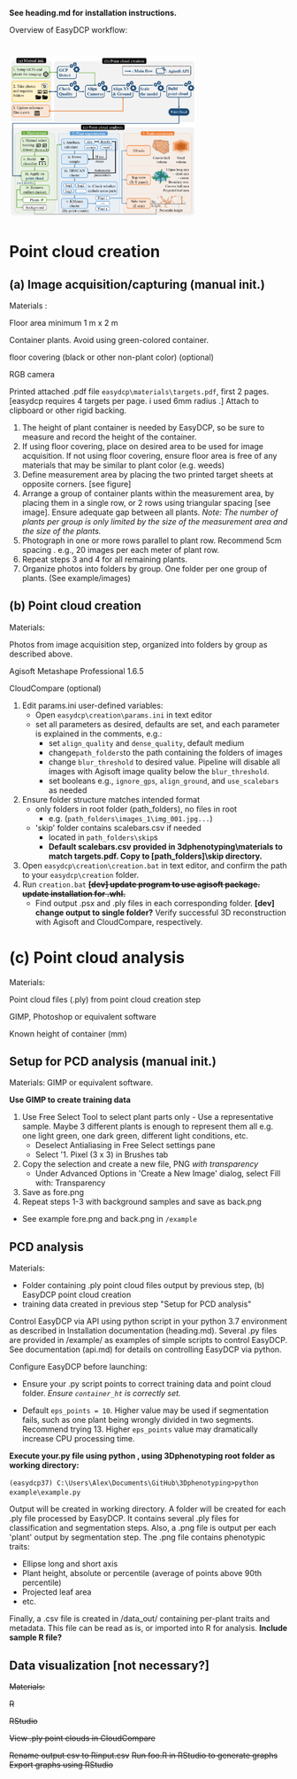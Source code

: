 **See heading.md for installation instructions.**

Overview of EasyDCP workflow:

# <img src="flow.png" style="zoom:33%;" />

# Point cloud creation

## (a) Image acquisition/capturing (manual init.)

Materials : 

Floor area minimum 1 m x 2 m

Container plants. Avoid using green-colored container.

floor covering (black or other non-plant color) (optional)

RGB camera

Printed attached .pdf file `easydcp\materials\targets.pdf`, first 2 pages. [easydcp requires 4 targets per page. i used 6mm radius .] Attach to clipboard or other rigid backing.

1. The height of plant container is needed by EasyDCP, so be sure to measure and record the height of the container.
2. If using floor covering, place on desired area to be used for image acquisition. If not using floor covering, ensure floor area is free of any materials that may be similar to plant color (e.g. weeds)
3. Define measurement area by placing the two printed target sheets at opposite corners. [see figure]
4. Arrange a group of container plants within the measurement area, by placing them in a single row, or 2 rows using triangular spacing [see image]. Ensure adequate gap between all plants. *Note: The number of plants per group is only limited by the size of the measurement area and the size of the plants.*
5. Photograph in one or more rows parallel to plant row. Recommend 5cm spacing . e.g., 20 images per each meter of plant row.
6. Repeat steps 3 and 4 for all remaining plants.
7. Organize photos into folders by group. One folder per one group of plants. (See example/images)

## (b) Point cloud creation

Materials: 

Photos from image acquisition step, organized into folders by group as described above.

Agisoft Metashape Professional 1.6.5

CloudCompare (optional)

1. Edit params.ini user-defined variables:
   - Open `easydcp\creation\params.ini` in text editor 
   - set all parameters as desired, defaults are set, and each parameter is explained in the comments, e.g.:
     - set `align_quality` and `dense_quality`, default medium
     - change`path_folders`to the path containing the folders of images
     - change `blur_threshold` to desired value. Pipeline will disable all images with Agisoft image quality below the `blur_threshold`.
     - set booleans e.g., `ignore_gps`, `align_ground`, and `use_scalebars ` as needed
2. Ensure folder structure matches intended format
   - only folders in root folder (path_folders), no files in root
     - e.g. (`path_folders\images_1\img_001.jpg...`)
   - 'skip' folder contains scalebars.csv if needed 
     - located in `path_folders\skip`s
     - **Default scalebars.csv provided in 3dphenotyping\materials to match targets.pdf. Copy to [path_folders]\skip directory.**
3. Open `easydcp\creation\creation.bat` in text editor, and confirm the path to your `easydcp\creation` folder.
4. Run `creation.bat` ~~**[dev] update program to use agisoft package. update installation for .whl.**~~
   - Find output .psx and .ply files in each corresponding folder. **[dev] change output to single folder?** Verify successful 3D reconstruction with Agisoft and CloudCompare, respectively.

# (c) Point cloud analysis

Materials: 

Point cloud files (.ply) from point cloud creation step

GIMP, Photoshop or equivalent software

Known height of container (mm) 

## Setup for PCD analysis (manual init.)

Materials: GIMP or equivalent software.

**Use GIMP to create training data**

1. Use Free Select Tool to select plant parts only - Use a representative sample. Maybe 3 different plants is enough to represent them all e.g. one light green, one dark green, different light conditions, etc.
	* Deselect Antialiasing in Free Select settings pane
	* Select '1. Pixel (3 x 3) in Brushes tab
2. Copy the selection and create a new file, PNG *with transparency*
	* Under Advanced Options in 'Create a New Image' dialog, select Fill with: Transparency
3. Save as fore.png
4. Repeat steps 1-3 with background samples and save as back.png

* See example fore.png and back.png in `/example`

## PCD analysis

Materials:

- Folder containing .ply point cloud files output by previous step, (b) EasyDCP point cloud creation
- training data created in previous step "Setup for PCD analysis"

Control EasyDCP via API using python script in your python 3.7 environment as described in Installation documentation (heading.md). Several .py files are provided in /example/ as examples of simple scripts to control EasyDCP. See documentation (api.md) for details on controlling EasyDCP via python.

Configure EasyDCP before launching:

- Ensure your .py script points to correct training data and point cloud folder. *Ensure `container_ht` is correctly set.* 

- Default `eps_points = 10`. Higher value may be used if segmentation fails, such as one plant being wrongly divided in two segments. Recommend trying 13. Higher `eps_points` value may dramatically increase CPU processing time. 

**Execute your.py file using python , using 3Dphenotyping root folder as working directory:**

`(easydcp37) C:\Users\Alex\Documents\GitHub\3Dphenotyping>python example\example.py`

Output will be created in working directory. A folder will be created for each .ply file processed by EasyDCP. It contains several .ply files for classification and segmentation steps. Also, a .png file is output per each 'plant' output by segmentation step. The .png file contains phenotypic traits:

- Ellipse long and short axis
- Plant height, absolute or percentile (average of points above 90th percentile)
- Projected leaf area
- etc.

Finally, a .csv file is created in /data_out/ containing per-plant traits and metadata. This file can be read as is, or imported into R for analysis. **Include sample R file?**

## Data visualization [not necessary?]

~~Materials:~~ 

~~R~~

~~RStudio~~

~~View .ply point clouds in CloudCompare~~

~~Rename output csv to Rinput.csv~~
~~Run foo.R in RStudio to generate graphs~~
~~Export graphs using RStudio~~